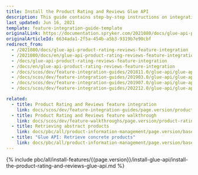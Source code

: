 ```yaml
---
title: Install the Product Rating and Reviews Glue API
description: This guide contains step-by-step instructions on integrating Product Rating & Reviews API feature into a Spryker-based project.
last_updated: Jun 16, 2021
template: feature-integration-guide-template
originalLink: https://documentation.spryker.com/2021080/docs/glue-api-product-rating-reviews-feature-integration
originalArticleId: 6634ada1-2f5a-454b-a5b3-9319b7e90cbf
redirect_from:
  - /2021080/docs/glue-api-product-rating-reviews-feature-integration
  - /2021080/docs/en/glue-api-product-rating-reviews-feature-integration
  - /docs/glue-api-product-rating-reviews-feature-integration
  - /docs/en/glue-api-product-rating-reviews-feature-integration
  - /docs/scos/dev/feature-integration-guides/201811.0/glue-api/glue-api-product-rating-and-reviews-feature-integration.html
  - /docs/scos/dev/feature-integration-guides/201903.0/glue-api/glue-api-product-rating-and-reviews-feature-integration.html
  - /docs/scos/dev/feature-integration-guides/201907.0/glue-api/glue-api-product-rating-and-reviews-feature-integration.html
  - /docs/scos/dev/feature-integration-guides/202212.0/glue-api/glue-api-product-rating-and-reviews-feature-integration.html

related:
  - title: Product Rating and Reviews feature integration
    link: docs/scos/dev/feature-integration-guides/page.version/product-rating-and-reviews-feature-integration.html
  - title: Product Rating and Reviews feature walkthrough
    link: docs/scos/dev/feature-walkthroughs/page.version/product-rating-reviews-feature-walkthrough.html
  - title: Retrieving abstract products
    link: docs/pbc/all/product-information-management/page.version/base-shop/manage-using-glue-api/abstract-products/glue-api-retrieve-abstract-products.html
  - title: "Glue API: Retrieve concrete products"
    link: docs/pbc/all/product-information-management/page.version/base-shop/manage-using-glue-api/concrete-products/glue-api-retrieve-concrete-products.html
---
```


{% include pbc/all/install-features/{{page.version}}/install-glue-api/install-the-product-rating-and-reviews-glue-api.md %} <!-- To edit, see /_includes/pbc/all/install-features/202212.0/install-glue-api/install-the-product-rating-and-reviews-glue-api.md -->
